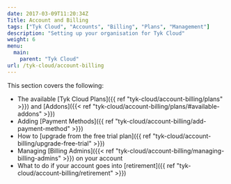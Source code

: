 ```yaml
---
date: 2017-03-09T11:20:34Z
Title: Account and Billing
tags: ["Tyk Cloud", "Accounts", "Billing", "Plans", "Management"]
description: "Setting up your organisation for Tyk Cloud"
weight: 6
menu:
  main:
    parent: "Tyk Cloud"
url: /tyk-cloud/account-billing
---
```


This section covers the following:

* The available [Tyk Cloud Plans]({{ ref "tyk-cloud/account-billing/plans" >}}) and [Addons]({{< ref "tyk-cloud/account-billing/plans/#available-addons" >}})
* Adding [Payment Methods]({{ ref "tyk-cloud/account-billing/add-payment-method" >}})
* How to [upgrade from the free trial plan]({{ ref "tyk-cloud/account-billing/upgrade-free-trial" >}})
* Managing [Billing Admins]({{< ref "tyk-cloud/account-billing/managing-billing-admins" >}}) on your account
* What to do if your account goes into [retirement]({{ ref "tyk-cloud/account-billing/retirement" >}})
